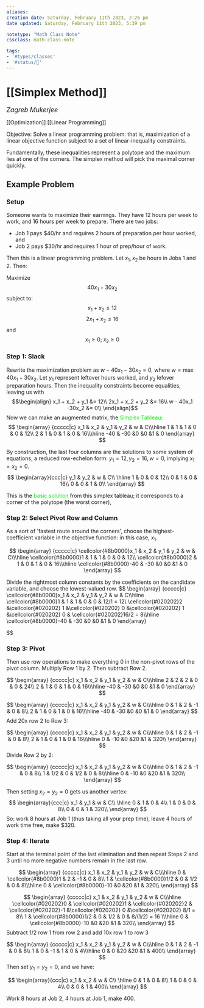 ```yaml
---
aliases:
creation date: Saturday, February 11th 2023, 2:26 pm
date updated: Saturday, February 11th 2023, 5:39 pm

notetype: "Math Class Note"
cssclass: math-class-note

tags: 
- '#types/classes'
- '#status/🚧'
---
```


# [[Simplex Method]]
<span style = "font-size:120%"><i >Zagreb Mukerjee </i></span>


[[Optimization]]
[[Linear Programming]]



Objective: Solve a linear programming problem: that is, maximization of a linear objective function subject to a set of linear-inequality constraints. 

Fundamentally, these inequalities represent a polytope and the maximum lies at one of the corners. The simplex method will pick the maximal corner quickly. 

## Example Problem

### Setup

Someone wants to maximize their earnings. They have 12 hours per week to work, and 16 hours per week to prepare. There are two jobs: 
- Job 1 pays $40/hr and requires 2 hours of preparation per hour worked, and 
- Job 2 pays $30/hr and requires 1 hour of prep/hour of work. 

Then this is a linear programming problem. Let $x_1, x_2$ be hours in Jobs 1 and 2. Then: 

Maximize 
$$40x_1 + 30x_2$$
subject to: 
$$ x_1 + x_2 \leq 12$$ 
$$2x_1 + x_2 \leq 16$$
and 
$$ x_1 \geq 0 ; \; x_2 \geq 0$$






### Step 1: Slack

Rewrite the maximization problem as $w - 40x_1 -30x_2 = 0$, where $w = \max 40x_1 + 30x_2$. Let $y_1$ represent leftover hours worked, and $y_2$ lefover preparation hours. Then the inequality constraints become equalities, leaving us with 
$$\begin{align}
x_1 + x_2 + y_1 &= 12\\
2x_1 + x_2 + y_2 &= 16\\
w - 40x_1 -30x_2 &= 0\\
\end{align}$$
Now we can make an augmented matrix, the <font color=gree>Simplex Tableau</font>:
$$
\begin{array} {ccccc|c}
x_1 & x_2 & y_1 & y_2 & w & C\\\hline
1 & 1 & 1 & 0 & 0 & 12\\
2 & 1 & 0 & 1 & 0 & 16\\\hline
-40 & -30 &0 &0 &1 & 0
\end{array}
$$


By construction, the last four columns are the solutions to some system of equations, a reduced row-echelon form: $y_1 = 12, y_2 = 16, w = 0$, implying $x_1 = x_2 = 0$. 
$$
\begin{array}{ccc|c}
y_1 & y_2 & w & C\\
\hline
1 & 0 & 0 & 12\\
0 & 1 & 0 & 16\\
0 & 0 & 1 & 0\\
\end{array}
$$

This is the <font color=gree>basic solution</font> from this simplex tableau; it corresponds to a corner of the polytope (the worst corner),


### Step 2: Select Pivot Row and Column

As a sort of 'fastest route around the corners', choose the highest-coefficient variable in the objective function: in this case, $x_1$.


$$
\begin{array} {ccccc|c}
\cellcolor{#8b0000}x_1 & x_2 & y_1 & y_2 & w & C\\\hline
\cellcolor{#8b0000}1 & 1 & 1 & 0 & 0 & 12\\
\cellcolor{#8b0000}2 & 1 & 0 & 1 & 0 & 16\\\hline
\cellcolor{#8b0000}-40 & -30 &0 &0 &1 & 0
\end{array}
$$

Divide the rightmost column constants by the coefficients on the candidate variable, and choose the lowest-valued row. 
$$
\begin{array} {ccccc|c}
\cellcolor{#8b0000}x_1 & x_2 & y_1 & y_2 & w & C\\\hline
\cellcolor{#8b0000}1 & 1 & 1 & 0 & 0 & 12/1 = 12\\
\cellcolor{#020202}2 &\cellcolor{#020202} 1 &\cellcolor{#020202} 0 &\cellcolor{#020202} 1 &\cellcolor{#020202} 0 & \cellcolor{#020202}16/2 = 8\\\hline
\cellcolor{#8b0000}-40 & -30 &0 &0 &1 & 0
\end{array}

$$

### Step 3: Pivot

Then use row operations to make everything $0$ in the non-pivot rows of the pivot column. Multiply Row 1 by 2. Then subtract Row 2. 

$$
\begin{array} {ccccc|c}
x_1 & x_2 & y_1 & y_2 & w & C\\\hline
2 & 2 & 2 & 0 & 0 & 24\\
2 & 1 & 0 & 1 & 0 & 16\\\hline
-40 & -30 &0 &0 &1 & 0
\end{array}
$$

$$
\begin{array} {ccccc|c}
x_1 & x_2 & y_1 & y_2 & w & C\\\hline
0 & 1 & 2 & -1 & 0 & 8\\
2 & 1 & 0 & 1 & 0 & 16\\\hline
-40 & -30 &0 &0 &1 & 0
\end{array}
$$
Add 20x row 2 to Row 3:

$$
\begin{array} {ccccc|c}
x_1 & x_2 & y_1 & y_2 & w & C\\\hline
0 & 1 & 2 & -1 & 0 & 8\\
2 & 1 & 0 & 1 & 0 & 16\\\hline
0 & -10 &0 &20 &1 & 320\\
\end{array}
$$
Divide Row 2 by 2: 

$$
\begin{array} {ccccc|c}
x_1 & x_2 & y_1 & y_2 & w & C\\\hline
0 & 1 & 2 & -1 & 0 & 8\\
1 & 1/2 & 0 & 1/2 & 0 & 8\\\hline
0 & -10 &0 &20 &1 & 320\\
\end{array}
$$

Then setting $x_2 = y_2 = 0$ gets us another vertex: 
$$
\begin{array}{ccc|c}
x_1 & y_1 & w & C\\
\hline
0 & 1 & 0 & 4\\
1 & 0 & 0 & 8\\
0 & 0 & 1 & 320\\
\end{array}
$$
So: work 8 hours at Job 1 (thus taking all your prep time), leave 4 hours of work time free, make $320. 

### Step 4: Iterate

Start at the terminal point of the last elimination and then repeat Steps 2 and 3 until no more negative numbers remain in the last row. 

$$
\begin{array} {ccccc|c}
x_1 & x_2 & y_1 & y_2 & w & C\\\hline
0 & \cellcolor{#8b0000}1 & 2 & -1 & 0 & 8\\
1 & \cellcolor{#8b0000}1/2 & 0 & 1/2 & 0 & 8\\\hline
0 & \cellcolor{#8b0000}-10 &0 &20 &1 & 320\\
\end{array}
$$


$$
\begin{array} {ccccc|c}
x_1 & x_2 & y_1 & y_2 & w & C\\\hline
\cellcolor{#020202}0 & \cellcolor{#020202}1 & \cellcolor{#020202}2 & \cellcolor{#020202}-1 &\cellcolor{#020202} 0 &\cellcolor{#020202} 8/1 = 8\\
1 & \cellcolor{#8b0000}1/2 & 0 & 1/2 & 0 & 8/(1/2) = 16 \\\hline
0 & \cellcolor{#8b0000}-10 &0 &20 &1 & 320\\
\end{array}
$$
Subtract 1/2 row 1 from row 2 and add 10x row 1 to row 3

$$
\begin{array} {ccccc|c}
x_1 & x_2 & y_1 & y_2 & w & C\\\hline
0 & 1 & 2 & -1 & 0 & 8\\
1 & 0 & -1 & 1 & 0 & 4\\\hline
0 & 0 &20 &20 &1 & 400\\
\end{array}
$$
Then set $y_1 = y_2 = 0$, and we have:

$$
\begin{array}{ccc|c}
x_1 & x_2 & w & C\\
\hline
0 & 1 & 0 & 8\\
1 & 0 & 0 & 4\\
0 & 0 & 1 & 400\\
\end{array}
$$

Work $8$ hours at Job 2, $4$ hours at Job $1$, make $400$. 
